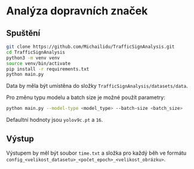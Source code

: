 # Analýza dopravních značek

## Spuštění

```bash
git clone https://github.com/Michailidu/TrafficSignAnalysis.git
cd TrafficSignAnalysis
python3 -m venv venv
source venv/bin/activate
pip install -r requirements.txt
python main.py
```

Data by měla být umístěna do složky `TrafficSignAnalysis/datasets/data`.


Pro změnu typu modelu a batch size je možné použít parametry:
```bash
python main.py --model-type <model_type> --batch-size <batch_size>
```

Defaultní hodnoty jsou `yolov9c.pt` a `16`.

## Výstup
Výstupem by měl být soubor `time.txt` a složka pro každý běh ve formátu `config_<velikost_datasetu>_<počet_epoch>_<velikost_obrázku>`. 
